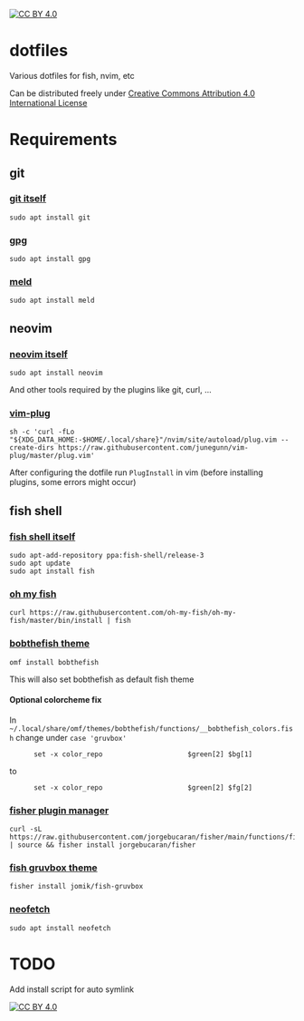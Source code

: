 [![CC BY 4.0][cc-by-shield]][cc-by]
# dotfiles
Various dotfiles for fish, nvim, etc

Can be distributed freely under [Creative Commons Attribution 4.0 International License][cc-by]

# Requirements
## git
### [git itself](https://github.com/git/git)
```
sudo apt install git
```

### [gpg](https://gnupg.org/)
```
sudo apt install gpg
```

### [meld](https://meldmerge.org/)
```
sudo apt install meld
```

## neovim
### [neovim itself](https://github.com/neovim/neovim)
```
sudo apt install neovim
```
And other tools required by the plugins like git, curl, ...

### [vim-plug](https://github.com/junegunn/vim-plug)
```
sh -c 'curl -fLo "${XDG_DATA_HOME:-$HOME/.local/share}"/nvim/site/autoload/plug.vim --create-dirs https://raw.githubusercontent.com/junegunn/vim-plug/master/plug.vim'
```

After configuring the dotfile run `PlugInstall` in vim (before installing plugins, some errors might occur)

## fish shell
### [fish shell itself](https://github.com/fish-shell/fish-shell)
```
sudo apt-add-repository ppa:fish-shell/release-3
sudo apt update
sudo apt install fish
```

### [oh my fish](https://github.com/oh-my-fish/oh-my-fish)
```
curl https://raw.githubusercontent.com/oh-my-fish/oh-my-fish/master/bin/install | fish
```

### [bobthefish theme](https://github.com/oh-my-fish/theme-bobthefish)

```
omf install bobthefish
```
This will also set bobthefish as default fish theme

#### Optional colorcheme fix
In `~/.local/share/omf/themes/bobthefish/functions/__bobthefish_colors.fish` change under `case 'gruvbox'`
```
      set -x color_repo                     $green[2] $bg[1]
```
to
```
      set -x color_repo                     $green[2] $fg[2]
```

### [fisher plugin manager](https://github.com/jorgebucaran/fisher)
```
curl -sL https://raw.githubusercontent.com/jorgebucaran/fisher/main/functions/fisher.fish | source && fisher install jorgebucaran/fisher
```

### [fish gruvbox theme](https://github.com/Jomik/fish-gruvbox)
```
fisher install jomik/fish-gruvbox
```

### [neofetch](https://github.com/dylanaraps/neofetch)
```
sudo apt install neofetch
```

# TODO
Add install script for auto symlink

[![CC BY 4.0][cc-by-image]][cc-by]

[cc-by]: http://creativecommons.org/licenses/by/4.0/
[cc-by-image]: https://i.creativecommons.org/l/by/4.0/88x31.png
[cc-by-shield]: https://img.shields.io/badge/License-CC%20BY%204.0-lightgrey.svg
